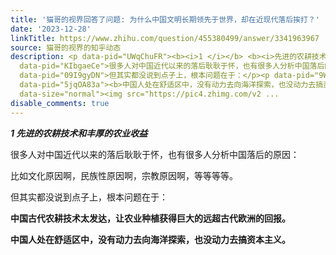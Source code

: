 ```yaml
---
title: '猫哥的视界回答了问题: 为什么中国文明长期领先于世界，却在近现代落后挨打？'
date: '2023-12-28'
linkTitle: https://www.zhihu.com/question/455380499/answer/3341963967
source: 猫哥的视界的知乎动态
description: <p data-pid="UWqChuFR"><b><i>1 </i></b> <b><i>先进的农耕技术和丰厚的农业收益</i></b></p><p
  data-pid="KIbgaeCe">很多人对中国近代以来的落后耿耿于怀，也有很多人分析中国落后的原因：</p><p data-pid="YAZcav1K">比如文化原因啊，民族性原因啊，宗教原因啊，等等等等。</p><p
  data-pid="09I9gyDN">但其实都没说到点子上，根本问题在于：</p><p data-pid="9WQAVcN0"><b>中国古代农耕技术太发达，让农业种植获得巨大的远超古代欧洲的回报。</b></p><p
  data-pid="5jqOA83a"><b>中国人处在舒适区中，没有动力去向海洋探索，也没动力去搞资本主义。</b></p><p class="ztext-empty-paragraph"><br></p><figure
  data-size="normal"><img src="https://pic4.zhimg.com/v2 ...
disable_comments: true
---
```

<p data-pid="UWqChuFR"><b><i>1 </i></b> <b><i>先进的农耕技术和丰厚的农业收益</i></b></p><p data-pid="KIbgaeCe">很多人对中国近代以来的落后耿耿于怀，也有很多人分析中国落后的原因：</p><p data-pid="YAZcav1K">比如文化原因啊，民族性原因啊，宗教原因啊，等等等等。</p><p data-pid="09I9gyDN">但其实都没说到点子上，根本问题在于：</p><p data-pid="9WQAVcN0"><b>中国古代农耕技术太发达，让农业种植获得巨大的远超古代欧洲的回报。</b></p><p data-pid="5jqOA83a"><b>中国人处在舒适区中，没有动力去向海洋探索，也没动力去搞资本主义。</b></p><p class="ztext-empty-paragraph"><br></p><figure data-size="normal"><img src="https://pic4.zhimg.com/v2 ...